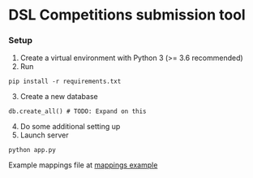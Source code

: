 # DSL Competitions submission tool

### Setup
1. Create a virtual environment with Python 3 (>= 3.6 recommended)
2. Run
```
pip install -r requirements.txt
```
3. Create a new database
```
db.create_all() # TODO: Expand on this
```
4. Do some additional setting up
5. Launch server
```
python app.py
```


Example mappings file at [mappings example](https://github.com/dbdmg/utilities/blob/main/utilities/mappings.dummy.tsv)


